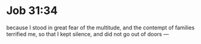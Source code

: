 # Job 31:34

because I stood in great fear of the multitude, and the contempt of families terrified me, so that I kept silence, and did not go out of doors —
